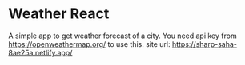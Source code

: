 # Weather React
A simple app to get weather forecast of a city.
You need api key from https://openweathermap.org/ to use this. 
site url: https://sharp-saha-8ae25a.netlify.app/